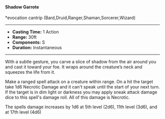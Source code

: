 #### Shadow Garrote
*evocation cantrip (Bard,Druid,Ranger,Shaman,Sorcerer,Wizard)
___
- **Casting Time:** 1 Action
- **Range:** 30ft
- **Components:** S
- **Duration:** Instantaneous
---
With a subtle gesture, you carve a slice of shadow from the air around you and cast it toward your foe. It wraps around the creature’s neck and squeezes the life from it.

Make a ranged spell attack on a creature within range. On a hit the target take 1d6 Necrotic Damage and it can't speak until the start of your next turn. If the target is in dim light or darkness you may apply sneak attack damage dice to this spell's damage roll. All of this damage is Necrotic.

The spells damage increases by 1d6 at 5th level (2d6), 11th level (3d6), and at 17th level (4d6)

